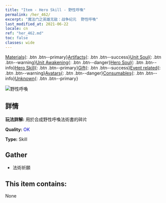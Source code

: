 ```yaml
---
title: "Item - Hero Skill - 野性呼喚"
permalink: /her_462/
excerpt: "魔法门之英雄无敌：战争纪元  野性呼喚"
last_modified_at: 2021-06-22
locale: cn
ref: "her_462.md"
toc: false
classes: wide
---
```

 [Materials](/ItemsCN/){: .btn .btn--primary}[Artifacts](/ItemsCN/Artifacts/){: .btn .btn--success}[Unit Soul](/ItemsCN/UnitSoul/){: .btn .btn--warning}[Unit Awakening](/ItemsCN/UnitAwakening/){: .btn .btn--danger}[Hero Soul](/ItemsCN/HeroSoul/){: .btn .btn--info}[Hero Skill](/ItemsCN/HeroSkill/){: .btn .btn--primary}[Gift](/ItemsCN/Gift/){: .btn .btn--success}[Event related](/ItemsCN/Events/){: .btn .btn--warning}[Avatars](/ItemsCN/Avatars/){: .btn .btn--danger}[Consumables](/ItemsCN/Consumables/){: .btn .btn--info}[Unknown](/ItemsCN/Unknown/){: .btn .btn--primary}

 ![野性呼喚](/images/t/ps_yexinghuhuan.png)

## 詳情
 **玩法詳解:** 用於合成野性呼喚法術書的碎片

 **Quality:** <span style="color: #0000CD">OK</span>

 **Type:** Skill

## Gather

*    法術祈願 

## This item contains:

  None

